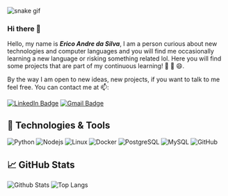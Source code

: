 
![snake gif](https://github.com/ericoandre/ericoandre/blob/output/github-contribution-grid-snake.gif)

### Hi there 👋

Hello, my name is ***Erico Andre da Silva***, I am a person curious about new technologies and computer languages and you will find me occasionally learning a new language or risking something related lol. Here you will find some projects that are part of my continuous learning! 📘 📖 😄.

By the way I am open to new ideas, new projects, if you want to talk to me feel free. You can contact me at 📫:

[![LinkedIn Badge](https://img.shields.io/badge/LinkedIn-Profile-informational?style=flat&logo=linkedin&logoColor=white&color=0D76A8)](https://www.linkedin.com/in/erico-andre-12412196/)
[![Gmail Badge](https://img.shields.io/badge/-ericoandresilva@gmail.com-c14438?style=flat&logo=Gmail&logoColor=white&link=mailto:ericoandresilva@gmail.com)](mailto:ericoandresilva@gmail.com)

## 🔧 Technologies & Tools

<!-- ![Java](https://img.shields.io/badge/Code-Java-informational?style=flat&logo=java&logoColor=white&color=007396)
![csharp](https://img.shields.io/badge/Code-csharp-informational?style=flat&logo=csharp&logoColor=white&color=239120)
![JavaScript](https://img.shields.io/badge/Code-JavaScript-informational?style=flat&logo=javascript&logoColor=white&color=F7DF1E)
![Typescript](https://img.shields.io/badge/Code-Typescript-informational?style=flat&logo=typescript&logoColor=white&color=3178C6)
![HTML5](https://img.shields.io/badge/Code-html5-informational?style=flat&logo=html5&logoColor=white&color=E34F26)
![CSS3](https://img.shields.io/badge/Code-CSS3-informational?style=flat&logo=CSS3&logoColor=white&color=1572B6)
![sass](https://img.shields.io/badge/Code-sass-informational?style=flat&logo=sass&logoColor=white&color=CC6699)
![bootstrap](https://img.shields.io/badge/Tools-bootstrap-informational?style=flat&logo=bootstrap&logoColor=white&color=7952B3)
 -->
![Python](https://img.shields.io/badge/Code-Python-informational?style=flat&logo=python&logoColor=white&color=3776AB)
![Nodejs](https://img.shields.io/badge/Tools-Nodejs-informational?style=flat&logo=node.js&logoColor=white&color=339933)
![Linux](https://img.shields.io/badge/OS-Linux-informational?style=flat&logo=linux&logoColor=white&color=FCC624)
![Docker](https://img.shields.io/badge/Tools-Docker-informational?style=flat&logo=docker&logoColor=white&color=2496ED)
![PostgreSQL](https://img.shields.io/badge/Tools-PostgreSQL-informational?style=flat&logo=PostgreSQL&logoColor=white&color=4169E1)
![MySQL](https://img.shields.io/badge/Tools-MySQL-informational?style=flat&logo=MySQL&logoColor=white&color=4479A1)
![GitHub](https://img.shields.io/badge/Tools-GitHub-informational?style=flat&logo=GitHub&logoColor=white&color=F05032)

 
## &#x1f4c8; GitHub Stats


<!-- <a href="https://github.com/ericoandre/">
  <img align="center" src="https://github-readme-stats.vercel.app/api/top-langs/?username=ericoandre&hide=java,html,tex&title_color=ffffff&text_color=c9cacc&icon_color=2bbc8a&bg_color=1d1f21&langs_count=3" />
</a>
<a href="https://github.com/ericoandre">
  <img align="center" src="https://github-readme-stats.vercel.app/api?username=ericoandre&show_icons=true&line_height=27&count_private=true&title_color=ffffff&text_color=c9cacc&icon_color=2bbc8a&bg_color=1d1f21" alt="Martin's GitHub Stats" />
</a> -->
![Github Stats](https://github-readme-stats.vercel.app/api?username=ericoandre&show_icons=true&count_private=true&show_icons=true&include_all_commits=true&theme=gotham)
![Top Langs](https://github-readme-stats.vercel.app/api/top-langs/?username=ericoandre&hide=TeX&layout=compact&theme=gotham)

<!-- ![ericoandre Eating away my contributions](https://github.com/ericoandre/ericoandre/blob/output/github-contribution-grid-snake.svg)  -->
